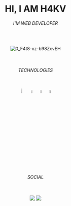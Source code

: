 <h1 align="center">HI, I AM H4KV</h1>
<h6 align="center">I'M WEB DEVELOPER</h6>
</BR>
<div align="center">
  
![0_F4t8-xz-b98ZcvEH](https://github.com/itsV1tor/itsV1tor/assets/121408231/10512724-2f0a-40c0-9e92-c656e31865cd)

</div>
</BR>
<h6 align="center">TECHNOLOGIES</h6>
</BR>
<div align="center">
  <img  width="6%" src="https://github-production-user-asset-6210df.s3.amazonaws.com/121408231/245302937-fece7db7-d1f8-42f8-af8f-04b7ece37647.png" />
  <img  width="5%" src="https://github-production-user-asset-6210df.s3.amazonaws.com/121408231/245301937-3b2b91a2-8683-4c91-a6ba-84705f2c9f09.png" />
  <img  width="5%" src="https://github-production-user-asset-6210df.s3.amazonaws.com/121408231/245302046-f55911ab-a27c-4c3d-b4af-2bcb4a563bae.png" />
  <img  width="5%" src="https://github-production-user-asset-6210df.s3.amazonaws.com/121408231/245303346-5bac4b69-c91e-4af5-a78e-15eef13a91ca.png" />
</div>
</BR>
<h6 align="center">SOCIAL</h6>
</BR>
<div align="center">  
  <a href="https://www.instagram.com/h4kv999/" target="_blank" ><img src="https://img.shields.io/badge/-Instagram-ffffff?style=for-the-badge&logo=Instagram&logoColor=101820"/></a>
  <a href="https://twitter.com/h4kv999" target="_blank"><img src="https://img.shields.io/badge/-X-ffffff?style=for-the-badge&logo=X&logoColor=101820"/></a>
</div>
